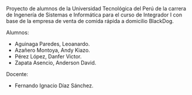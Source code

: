 Proyecto de alumnos de la Universidad Tecnológica del Perú de la carrera de Ingenería de Sistemas e Informática para el curso de Integrador I con base de la empresa de venta de comida rápida a domicilio BlackDog.

Alumnos:
  - Aguinaga Paredes, Leoanardo.
  - Azañero Montoya, Andy Kiazo.
  - Pérez López, Danfer Victor.
  - Zapata Asencio, Anderson David.

Docente: 
  - Fernando Ignacio Díaz Sánchez.
